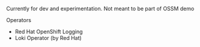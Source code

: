 Currently for dev and experimentation. Not meant to be part of OSSM demo

Operators
- Red Hat OpenShift Logging
- Loki Operator (by Red Hat)